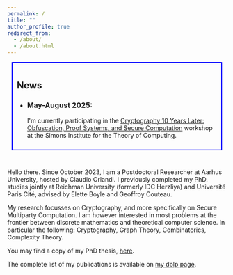 ```yaml
---
permalink: /
title: ""
author_profile: true
redirect_from: 
  - /about/
  - /about.html
---
```


<style>
  .box {
    background-color: background-light;
    border: 2px solid blue;
    padding: 10px;
    margin: 10px;
  }
</style>

<div class="box">
  <h2>News</h2>
  <ul>
    <li> <h3>May-August 2025:</h3> I'm currently participating in the <a href="https://simons.berkeley.edu/programs/cryptography-10-years-later-obfuscation-proof-systems-secure-computation">Cryptography 10 Years Later: Obfuscation, Proof Systems, and Secure Computation</a> workshop at the Simons Institute for the Theory of Computing.</li>
  </ul>
</div>

<br>

Hello there. Since October 2023, I am a Postdoctoral Researcher at Aarhus University, hosted by Claudio Orlandi. I previously completed my PhD. studies jointly at Reichman University (formerly IDC Herzliya) and Université Paris Cité, advised by Elette Boyle and Geoffroy Couteau.

My research focusses on Cryptography, and more specifically on Secure Multiparty Computation. I am however interested in most problems at the frontier between discrete mathematics and theoretical computer science. In particular the following: Cryptography, Graph Theory, Combinatorics, Complexity Theory.

You may find a copy of my PhD thesis, [here](https://cs.idc.ac.il/~pierre.meyer/Documents/PhD-Pierre-Meyer.pdf).

The complete list of my publications is available on [my dblp page](https://dblp.org/pid/94/1398.html).
